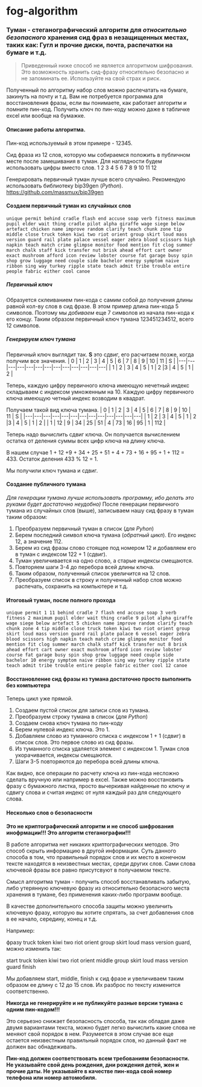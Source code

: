 # fog-algorithm

### Туман - стеганографический алгоритм для _относительно безопасного_ хранения сид фраз в незащищенных местах, таких как: Гугл и прочие диски, почта, распечатки на бумаге и т.д.

> Приведенный ниже способ не является алгоритмом шифрования. Это возможность хранить сид-фразу относительно безопасно и не запоминать ее. Используйте на свой страх и риск.

Полученный по алгоритму набор слов можно распечатать на бумаге, закинуть на почту и т.д. 
Вам не потребуется программа для восстановления фразы, если вы понимаете, как работает алгоритм и помните пин-код.
Получить ключ по пин-коду можно даже в табличке excel или вообще на бумажке.


#### Описание работы алгоритма.

Пин-код используемый в этом примере - 12345.

Сид фраза из 12 слов, которую мы собираемся положить в публичном месте после замешивания в туман.
Для наглядности будем использовать цифры вместо слов.
1 2 3 4 5 6 7 8 9 10 11 12

Генерировать первичный туман лучше всего случайно.
Рекомендую использовать библиотеку bip39gen (_Python_).
<https://github.com/massmux/bip39gen>

#### Создаем первичный туман из случайных слов
`
unique permit behind cradle flash end accuse soap verb fitness maximum pupil elder wait thing cradle pilot alpha giraffe wage siege below artefact chicken name improve random clarify teach chunk zone tip middle close truck token kiwi two riot orient group skirt loud mass version guard rail plate palace vessel eager zebra blood scissors high napkin teach match crime glimpse monitor food mention fit clog summer march chalk staff kick transfer nut brisk ahead effort cart owner exact mushroom afford icon review lobster course fat garage busy spin shop grow luggage need couple side bachelor energy symptom naive ribbon sing way turkey ripple state teach admit tribe trouble entire people fabric either cool canoe
`

##### Первичный ключ
Образуется склеиванием пин-кода с самим собой до получения длины равной кол-ву слов в сид фразе.
В этом пример длина пин-кода 5 символов. Поэтому мы _добиваем_ еще 7 символов из начала пин-кода к его концу.
Таким образом первичный ключ тумана 123451234512, всего 12 символов.

##### Генерируем ключ тумана

Первичный ключ выглядит так. __S__ это сдвиг, его расчитаем позже, когда получим все значения.
| 0  | 1  |  2 | 3  | 4  |  5 | 6  | 7  | 8  | 9  | 10 | 11 | S |
|---|---|---|---|---|---|---|---|---|---|---|---|---|
|  1 | 2  | 3  | 4  | 5  | 1  | 2  |3  | 4  | 5  | 1  | 2 | 

Теперь, каждую цифру первичного ключа имеющую нечетный индекс складываем с индексом умноженным на 10.
Каждую цифру первичного ключа имеющую четный индекс возводим в квадрат.

Получаем такой вид ключа тумана.
| 0  | 1  |  2 | 3  | 4  |  5 | 6  | 7  | 8  | 9  | 10 | 11 | S |
|---|---|---|---|---|---|---|---|---|---|---|---|---|
|  1 | 2  | 3  | 4  | 5  | 1  | 2  |3  | 4  | 5  | 1  | 2 | 
|  1 | 12  | 9  | 34  | 25  | 51  | 4  | 73  | 16  | 95  | 1  | 112 | 

Теперь надо вычислить сдвиг ключа. Он получается вычислением остатка от деления суммы всех цифр ключа на длину ключа.

В нашем случае 1 + 12 +9 + 34 + 25 + 51 + 4 + 73 + 16 + 95 + 1 + 112 = 433. Остаток деления 433 % 12 = 1.

Мы получили ключ тумана и сдвиг.

#### Создание публичного тумана
_Для генерации тумана лучше использовать программу, ибо делать это руками будет достаточно неудобно)_
После генерации первичного тумана из случайных слов (выше), записываем нашу сид фразу в туман таким образом:
1. Преобразуем первичный туман в список (_для Pyhon_)
2. Берем последний символ ключа тумана (_обратный цикл_). Его индекс 12, а значение 112.
3. Берем из сид фразы слово стоящее под номером 12 и добавляем его в туман с индексом 122 + 1 (сдвиг).
4. Туман увеличивается на одно слово, а старые индексы смещаются.
5. Повторяем шаги 3-4 до перебора всей длины ключа.
6. Таким образом, полученный список увеличится на 12 слов.
7. Преобразуем список в строку и полученный набор слов можно распечать, сохранить на компьютере и т.д.



#### Итоговый туман, после полного прохода
`
unique permit 1 11 behind cradle 7 flash end accuse soap 3 verb fitness 2 maximum pupil elder wait thing cradle 9 pilot alpha giraffe wage siege below artefact 5 chicken name improve random clarify teach chunk zone 4 tip middle close truck token kiwi two riot orient group skirt loud mass version guard rail plate palace 6 vessel eager zebra blood scissors high napkin teach match crime glimpse monitor food mention fit clog summer march chalk staff kick transfer nut 8 brisk ahead effort cart owner exact mushroom afford icon review lobster course fat garage busy spin shop grow luggage need couple side bachelor 10 energy symptom naive ribbon sing way turkey ripple state teach admit tribe trouble entire people fabric either cool 12 canoe
`

#### Восстановление сид фразы из тумана достаточно просто выполнить без компьютера
Теперь цикл уже прямой.
1. Создаем пустой список для записи слов из тумана.
2. Преобразуем строку тумана в список (_для Python_)
3. Создаем снова ключ тумана по пин-коду
4. Берем нулевой индекс ключа. Это 1.
5. Добавляем слово из туманного списка с индексом 1 + 1 (сдвиг) в список слов. Это первое слово из сид фразы.
6. Из туманного списка удаляется элемент с индексом 1. Туман слов укорачивается, индексы смещаются.
7. Шаги 3-5 повторяются до перебора всей длины ключа.

Как видно, все операции по расчету ключа из пин-кода несложно сделать вручную или например в excel.
Также можно восстановить фразу с бумажного листка, просто вычеркивая найденные по ключу и сдвигу слова и считая индекс от нуля каждый раз для следующего слова.

#### Несколько слов о безопасности

__Это не криптографический алгоритм и не способ шифрования инофрмации!!! Это алгоритм стеганографии!!!__

В работе алгоритма нет никаких криптографических методов. Это способ скрыть информацию в другой информации. Суть данного способа в том, что правильный порядок слов и их место в конечном тексте
находятся в неизвестных местах, среди других слов. Сами слова ключевой фразы все равно присутсвуют в получаемом тексте.

Смысл алгоритма туман - получить способ восстанавливать забытую, либо утерянную ключевую фразу из относительно безопасного места хранения в тумане, без применения каких-либо программ вообще.

В качестве дополнительного способа защиты можно увеличить ключевую фразу, которую вы хотите спрятать, за счет добавления слов в ее начало, середину, конец и т.д.

Например:

фразу truck token kiwi two riot orient group skirt loud mass version guard, можно изменить так:

start truck token kiwi two riot orient middle group skirt loud mass version guard finish

Мы добавляем start, middle, finish к сид фразе и увеличиваем таким образом  ее длину с 12 до 15 слов. Их разброс по тексту изменится соответственно.

__Никогда не генерируйте и не публикуйте разные версии тумана с одним пин-кодом!!!__

Это серьезно снижает безопасность способа, так как обладая даже двумя вариантами текста, можно будет легко вычислить какие слова не меняют свой порядок в нем.
Разумеется в этом случае все еще остается неизвестным правильный порядок слов, но данный факт не должен вас обнадеживать.

__Пин-код должен соответствовать всем требованиям безопасности. Не указывайте свой день рождения, дни рождения детей, жен и прочие даты. 
Не указывайте в качестве пин-кода свой номер телефона или номер автомобиля.__


